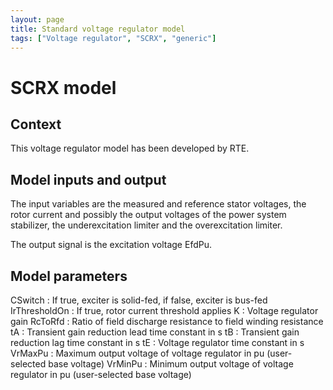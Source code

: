 ```yaml
---
layout: page
title: Standard voltage regulator model
tags: ["Voltage regulator", "SCRX", "generic"]
---
```

# SCRX model

## Context

This voltage regulator model has been developed by RTE.

## Model inputs and output

The input variables are the measured and reference stator voltages, the rotor current and possibly the output voltages of the power system stabilizer, the underexcitation limiter and the overexcitation limiter.

The output signal is the excitation voltage EfdPu.

## Model parameters

CSwitch : If true, exciter is solid-fed, if false, exciter is bus-fed
IrThresholdOn : If true, rotor current threshold applies
K : Voltage regulator gain
RcToRfd : Ratio of field discharge resistance to field winding resistance
tA : Transient gain reduction lead time constant in s
tB : Transient gain reduction lag time constant in s
tE : Voltage regulator time constant in s
VrMaxPu : Maximum output voltage of voltage regulator in pu (user-selected base voltage)
VrMinPu : Minimum output voltage of voltage regulator in pu (user-selected base voltage)
